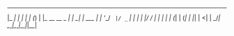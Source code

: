  _____             _       _    _ 
|_   _|           | |     | |  (_)
  | |_ __ __ _  __| |_   _| | ___ 
  | | '__/ _` |/ _` | | | | |/ / |
  | | | | (_| | (_| | |_| |   <| |
  \_/_|  \__,_|\__,_|\__,_|_|\_\_|
                                  
                                  
